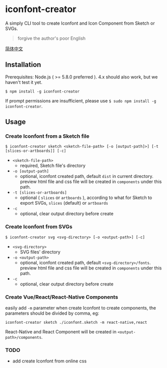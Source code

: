 # iconfont-creator

A simply CLI tool to create Iconfont and Icon Component from Sketch or SVGs.

> forgive the author's poor English

[简体中文](./README.md)

## Installation

Prerequisites: Node.js ( >= 5.8.0 preferred ). 4.x should also work, but we haven't test it yet.

`$ npm install -g iconfont-creator`

If prompt permissions are insufficient, please use `$ sudo npm install -g iconfont-creator`.

## Usage

### Create Iconfont from a Sketch file

`$ iconfont-creator sketch <sketch-file-path> [-o [output-path]>] [-t [slices-or-artboards]] [-c]`

- `<sketch-file-path>`
  - required, Sketch file's directory
- `-o [output-path]`
  - optional, iconfont created path, default `dist` in current directory. preview html file and css file will be created in `components` under this path.
- `-t [slices-or-artboards]`
  - optional ( `slices` or `artboards` ), according to what for Sketch to export SVGs, `slices` (default) or `artboards`
- `-c`
  - optional, clear output directory before create

### Create Iconfont from SVGs

`$ iconfont-creator svg <svg-directory> [-o <output-path>] [-c]`

- `<svg-directory>`
  - SVG files' directory
- `-o <output-path>`
  - optional, iconfont created path, default `<svg-directory>/fonts`. preview html file and css file will be created in `components` under this path.
- `-c`
  - optional, clear output directory before create

### Create Vue/React/React-Native Components

easily add `-m` parameter when create Iconfont to create components, the parameters should be divided by comma, eg:

`iconfont-creator sketch ./iconfont.sketch -m react-native,react`

React-Native and React Component will be created in `<output-path>/components`.

### TODO

- add create Iconfont from online css
